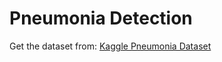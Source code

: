 # Pneumonia Detection
Get the dataset from:
[Kaggle Pneumonia Dataset](https://www.kaggle.com/paultimothymooney/chest-xray-pneumonia)

